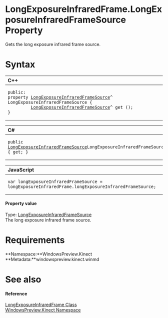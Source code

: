 LongExposureInfraredFrame.LongExposureInfraredFrameSource Property  
==================================================================  

Gets the long exposure infrared frame source. <span id="syntaxSection"></span>

Syntax  
======  

<table>
<colgroup>
<col width="100%" />
</colgroup>
<thead>
<tr class="header">
<th align="left">C++</th>
</tr>
</thead>
<tbody>
<tr class="odd">
<td align="left"><pre><code>public:  
property <a href="../../LongExposureInfraredFrameS.md">LongExposureInfraredFrameSource</a>^ LongExposureInfraredFrameSource {  
         <a href="../../LongExposureInfraredFrameS.md">LongExposureInfraredFrameSource</a>^ get ();  
}</code></pre></td>
</tr>
</tbody>
</table>

<table>
<colgroup>
<col width="100%" />
</colgroup>
<thead>
<tr class="header">
<th align="left">C#</th>
</tr>
</thead>
<tbody>
<tr class="odd">
<td align="left"><pre><code>public <a href="../../LongExposureInfraredFrameS.md">LongExposureInfraredFrameSource</a>LongExposureInfraredFrameSource { get; }</code></pre></td>
</tr>
</tbody>
</table>

<table>
<colgroup>
<col width="100%" />
</colgroup>
<thead>
<tr class="header">
<th align="left">JavaScript</th>
</tr>
</thead>
<tbody>
<tr class="odd">
<td align="left"><pre><code>var longExposureInfraredFrameSource = longExposureInfraredFrame.longExposureInfraredFrameSource;</code></pre></td>
</tr>
</tbody>
</table>

<span id="ID4ER"></span>
#### Property value  

Type: [LongExposureInfraredFrameSource](../../LongExposureInfraredFrameS.md)  
The long exposure infrared frame source.  

<span id="requirements"></span>

Requirements  
============  

**Namespace:**WindowsPreview.Kinect  
**Metadata:**windowspreview.kinect.winmd  

<span id="ID4E3"></span>

See also  
========  

<span id="ID4E5"></span>
#### Reference  

[LongExposureInfraredFrame Class](../../LongExposureInfraredFrame.md)  
 [WindowsPreview.Kinect Namespace](../../../Kinect.md)  



<!--Please do not edit the data in the comment block below.-->
<!--
TOCTitle : LongExposureInfraredFrameSource Property
RLTitle : LongExposureInfraredFrame.LongExposureInfraredFrameSource Property
KeywordK : LongExposureInfraredFrameSource property
KeywordK : LongExposureInfraredFrame.LongExposureInfraredFrameSource property
KeywordF : WindowsPreview.Kinect.LongExposureInfraredFrame.LongExposureInfraredFrameSource
KeywordF : LongExposureInfraredFrame.LongExposureInfraredFrameSource
KeywordF : LongExposureInfraredFrameSource
KeywordF : WindowsPreview.Kinect.LongExposureInfraredFrame.LongExposureInfraredFrameSource
KeywordA : P:WindowsPreview.Kinect.LongExposureInfraredFrame.LongExposureInfraredFrameSource
AssetID : P:WindowsPreview.Kinect.LongExposureInfraredFrame.LongExposureInfraredFrameSource
Locale : en-us
CommunityContent : 1
APIType : Managed
APILocation : windowspreview.kinect.winmd
APIName : WindowsPreview.Kinect.LongExposureInfraredFrame.LongExposureInfraredFrameSource
TargetOS : Windows
TopicType : kbSyntax
DevLang : VB
DevLang : CSharp
DevLang : JavaScript
DevLang : C++
DocSet : K4Wv2
ProjType : K4Wv2Proj
Technology : Kinect for Windows
Product : Kinect for Windows SDK v2
productversion : 20
-->
